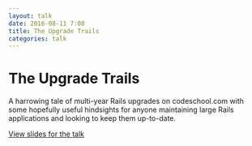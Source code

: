 ```yaml
---
layout: talk
date: 2016-08-11 7:00
title: The Upgrade Trails
categories: talk
---
```

# The Upgrade Trails

A harrowing tale of multi-year Rails upgrades on codeschool.com with some 
hopefully useful hindsights for anyone maintaining large Rails applications and 
looking to keep them up-to-date.

[View slides for the talk](//speakerdeck.com/olivierlacan/the-upgrade-trails)

<script async class="speakerdeck-embed" data-id="6f7b90f5d4774376a5881c5f96f2b10e" data-ratio="1.77777777777778" src="//speakerdeck.com/assets/embed.js"></script>
